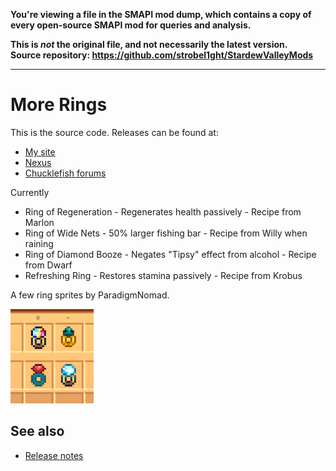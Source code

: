 **You're viewing a file in the SMAPI mod dump, which contains a copy of every open-source SMAPI mod
for queries and analysis.**

**This is _not_ the original file, and not necessarily the latest version.**  
**Source repository: https://github.com/strobel1ght/StardewValleyMods**

----

# More Rings
This is the source code. Releases can be found at:
* [My site](http://spacechase0.com/mods/stardew-valley/more-rings)
* [Nexus](https://www.nexusmods.com/stardewvalley/mods/2054/)
* [Chucklefish forums](https://community.playstarbound.com/resources/more-rings.5271/)

Currently
* Ring of Regeneration - Regenerates health passively - Recipe from Marlon
* Ring of Wide Nets - 50% larger fishing bar - Recipe from Willy when raining
* Ring of Diamond Booze - Negates "Tipsy" effect from alcohol - Recipe from Dwarf
* Refreshing Ring - Restores stamina passively - Recipe from Krobus

A few ring sprites by ParadigmNomad.

![](screenshot.png)

## See also
* [Release notes](release-notes.md)
